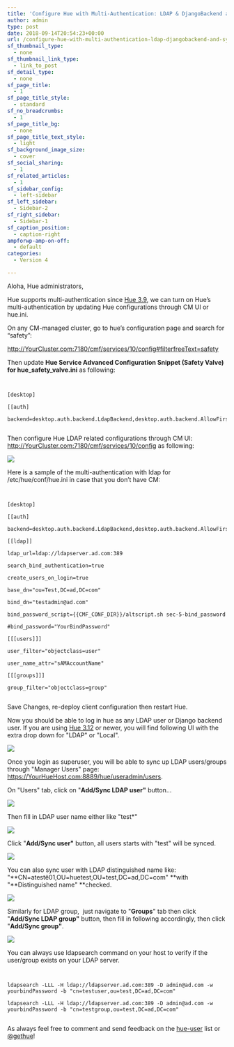 ```yaml
---
title: 'Configure Hue with Multi-Authentication: LDAP & DjangoBackend and Sync LDAP user/group'
author: admin
type: post
date: 2018-09-14T20:54:23+00:00
url: /configure-hue-with-multi-authentication-ldap-djangobackend-and-sync-ldap-user-group/
sf_thumbnail_type:
  - none
sf_thumbnail_link_type:
  - link_to_post
sf_detail_type:
  - none
sf_page_title:
  - 1
sf_page_title_style:
  - standard
sf_no_breadcrumbs:
  - 1
sf_page_title_bg:
  - none
sf_page_title_text_style:
  - light
sf_background_image_size:
  - cover
sf_social_sharing:
  - 1
sf_related_articles:
  - 1
sf_sidebar_config:
  - left-sidebar
sf_left_sidebar:
  - Sidebar-2
sf_right_sidebar:
  - Sidebar-1
sf_caption_position:
  - caption-right
ampforwp-amp-on-off:
  - default
categories:
  - Version 4

---
```

<span style="font-weight: 400;">Aloha, Hue administrators,</span>

<span style="font-weight: 400;">Hue supports multi-authentication since <a href="https://gethue.com/category/release/">Hue 3.9</a>, we can turn on Hue’s multi-authentication by updating Hue configurations through CM UI or hue.ini.</span>

<span style="font-weight: 400;">On any CM-managed cluster, go to hue’s configuration page and search for “safety”:</span>

<span style="font-weight: 400;">http://YourCluster.com:7180/cmf/services/10/config#filterfreeText=safety</span>

<span style="font-weight: 400;">Then update </span>**Hue Service Advanced Configuration Snippet (Safety Valve) for hue_safety_valve.ini** <span style="font-weight: 400;">as following:</span>

<pre><code class="bash">

[desktop]

[[auth]

backend=desktop.auth.backend.LdapBackend,desktop.auth.backend.AllowFirstUserDjangoBackend

</code></pre>

Then configure Hue LDAP related configurations through CM UI: http://YourCluster.com:7180/cmf/services/10/config as following:

[<img src="https://cdn.gethue.com/uploads/2018/09/HUE-LDAP-Configurations.png"/>][1]

Here is a sample of the multi-authentication with ldap for /etc/hue/conf/hue.ini in case that you don’t have CM:

<pre><code class="bash">

[desktop]

[[auth]

backend=desktop.auth.backend.LdapBackend,desktop.auth.backend.AllowFirstUserDjangoBackend

[[ldap]]

ldap_url=ldap://ldapserver.ad.com:389

search_bind_authentication=true

create_users_on_login=true

base_dn="ou=Test,DC=ad,DC=com"

bind_dn="testadmin@ad.com"

bind_password_script={{CMF_CONF_DIR}}/altscript.sh sec-5-bind_password

#bind_password="YourBindPassword"

[[[users]]]

user_filter="objectclass=user"

user_name_attr="sAMAccountName"

[[[groups]]]

group_filter="objectclass=group"

</code></pre>

<!--more-->

<!--more-->Save Changes, re-deploy client configuration then restart Hue.

<span style="font-weight: 400;">Now you should be able to log in hue as any LDAP user or Django backend user. If you are using <a href="https://gethue.com/category/hue-3-12/">Hue 3.12</a> or newer, you will find following UI with the extra drop down for "LDAP" or "Local".</span>

[<img src="https://cdn.gethue.com/uploads/2018/09/LDAP-login.png"/>][2]

<span style="font-weight: 400;">Once you login as superuser, you will be able to sync up LDAP users/groups through "Manager Users" page: </span>[<span style="font-weight: 400;">https://YourHueHost.com:8889/hue/useradmin/users</span>][3]<span style="font-weight: 400;">.</span>

<span style="font-weight: 400;">On "Users" tab, click on "</span>**Add/Sync LDAP user"**<span style="font-weight: 400;"> button...</span>

[<img src="https://cdn.gethue.com/uploads/2018/09/AddSyncLDAPUser.png"/>][4]

<span style="font-weight: 400;">Then fill in LDAP user name either like "test*"</span>

[<img class="size-full wp-image-5532 alignleft" src="https://cdn.gethue.com/uploads/2018/09/SyncUserWithWildChar.png"/>][5]

<span style="font-weight: 400;">Click "</span>**Add/Sync user"**<span style="font-weight: 400;"> button, all users starts with "test" will be synced.</span>

[<img src="https://cdn.gethue.com/uploads/2018/09/UserAdminPage.png"/>][6]

<span style="font-weight: 400;">You can also sync user with LDAP distinguished name like: "</span>**CN=atestë01,OU=huetest,OU=test,DC=ad,DC=com" **<span style="font-weight: 400;">with "</span>**Distinguished name" **<span style="font-weight: 400;">checked.</span>

[<img src="https://cdn.gethue.com/uploads/2018/09/add_syncLDAPUsers_distinguishedname.png"/>][7]

<span style="font-weight: 400;">Similarly for LDAP group,  just navigate to "<strong>Groups</strong>" tab then click "</span>**Add/Sync LDAP group"**<span style="font-weight: 400;"> button, then fill in following accordingly, then click "</span>**Add/Sync group"**<span style="font-weight: 400;">.</span>

[<img src="https://cdn.gethue.com/uploads/2018/09/SyncLDAPGroupWithDistinguishedName.png"/>][8]

<span style="font-weight: 400;">You can always use ldapsearch command on your host to verify if the user/group exists on your LDAP server.</span>

<pre><code class="bash">

ldapsearch -LLL -H ldap://ldapserver.ad.com:389 -D admin@ad.com -w yourbindPassword -b "cn=testuser,ou=test,DC=ad,DC=com"

ldapsearch -LLL -H ldap://ldapserver.ad.com:389 -D admin@ad.com -w yourbindPassword -b "cn=testgroup,ou=test,DC=ad,DC=com"

</code></pre>

<span style="font-weight: 400;">As always feel free to comment and send feedback on the </span>[<span style="font-weight: 400;">hue-user</span>][9] <span style="font-weight: 400;">list or </span>[<span style="font-weight: 400;">@gethue</span>][10]<span style="font-weight: 400;">!</span>

 [1]: https://cdn.gethue.com/uploads/2018/09/HUE-LDAP-Configurations.png
 [2]: https://cdn.gethue.com/uploads/2018/09/LDAP-login.png
 [3]: https://yourhuehost.com:8889/hue/useradmin/users
 [4]: https://cdn.gethue.com/uploads/2018/09/AddSyncLDAPUser.png
 [5]: https://cdn.gethue.com/uploads/2018/09/SyncUserWithWildChar.png
 [6]: https://cdn.gethue.com/uploads/2018/09/UserAdminPage.png
 [7]: https://cdn.gethue.com/uploads/2018/09/add_syncLDAPUsers_distinguishedname.png
 [8]: https://cdn.gethue.com/uploads/2018/09/SyncLDAPGroupWithDistinguishedName.png
 [9]: http://groups.google.com/a/cloudera.org/group/hue-user
 [10]: https://twitter.com/gethue

